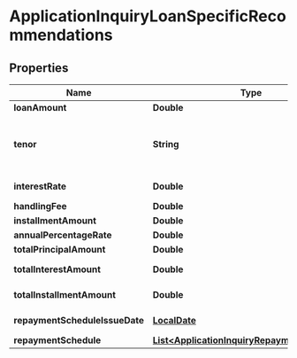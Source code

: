 # ApplicationInquiryLoanSpecificRecommendations

## Properties
Name | Type | Description | Notes
------------ | ------------- | ------------- | -------------
**loanAmount** | **Double** | Recommended loan amount. |  [optional]
**tenor** | **String** | Tenor for the loan repayment.This is a reference data field. Please use /v1/apac/utilities/referenceData/{tenor} resource to get valid values of this field with descriptions. |  [optional]
**interestRate** | **Double** | The rate of interest applicable for the product |  [optional]
**handlingFee** | **Double** | One-time processing fee. |  [optional]
**installmentAmount** | **Double** | Instalment amount to be paid. |  [optional]
**annualPercentageRate** | **Double** | Applicable Annual Percentage Rate |  [optional]
**totalPrincipalAmount** | **Double** | Total principal to be paid by customer |  [optional]
**totalInterestAmount** | **Double** | Total interest amount to be paid by applicant. |  [optional]
**totalInstallmentAmount** | **Double** | Total instalment amount to be paid by customer |  [optional]
**repaymentScheduleIssueDate** | [**LocalDate**](LocalDate.md) | Repayment schedule start date in ISO 8601 date format YYYY-MM-DD |  [optional]
**repaymentSchedule** | [**List&lt;ApplicationInquiryRepaymentSchedule&gt;**](ApplicationInquiryRepaymentSchedule.md) |  |  [optional]
